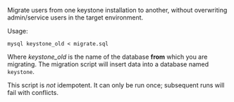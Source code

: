 Migrate users from one keystone installation to another, without
overwriting admin/service users in the target environment.

Usage:

    mysql keystone_old < migrate.sql

Where *keystone_old* is the name of the database **from** which you
are migrating.  The migration script will insert data into a database
named `keystone`.

This script is *not* idempotent. It can only be run once; subsequent
runs will fail with conflicts.
